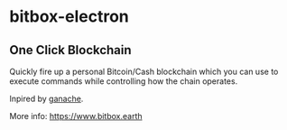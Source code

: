 # bitbox-electron

## One Click Blockchain

Quickly fire up a personal Bitcoin/Cash blockchain which you can use to execute commands while controlling how the chain operates.

Inpired by [ganache](http://truffleframework.com/ganache/).

More info: https://www.bitbox.earth
